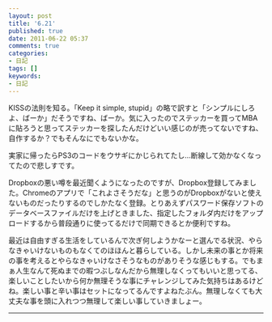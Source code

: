 ```yaml
---
layout: post
title: '6.21'
published: true
date: 2011-06-22 05:37
comments: true
categories:
- 日記
tags: []
keywords:
- 日記
---
```

KISSの法則を知る。「Keep it simple, stupid」の略で訳すと「シンプルにしろよ、ばーか」だそうですね、ばーか。気に入ったのでステッカーを買ってMBAに貼ろうと思ってステッカーを探したんだけどいい感じのが売ってないですね、自作するか？でもそんなにでもないかな。

実家に帰ったらPS3のコードをウサギにかじられてたし...断線して効かなくなってたので悲しすです。

Dropboxの悪い噂を最近聞くようになったのですが、Dropbox登録してみました。Chromeのアプリで「これよさそうだな」と思うのがDropboxがないと使えないものだったりするのでしかたなく登録。とりあえずパスワード保存ソフトのデータベースファイルだけを上げときました、指定したフォルダ内だけをアップロードするから普段通りに使ってるだけで同期できるとか便利ですね。

最近は自由すぎる生活をしているんで次ぎ何しようかなーと選んでる状況、やらなきゃいけないものもなくてのほほんと暮らしている。しかし未来の事とか将来の事を考えるとやらなきゃいけなさそうなものがありそうな感じもする。でもまぁ人生なんて死ぬまでの暇つぶしなんだから無理しなくってもいいと思ってる、楽しいことしたいから何か無理そうな事にチャレンジしてみた気持ちはあるけどね。楽しい事と辛い事はセットになってるんですよねたぶん。無理しなくても大丈夫な事を頭に入れつつ無理して楽しい事していきましょー。

---

